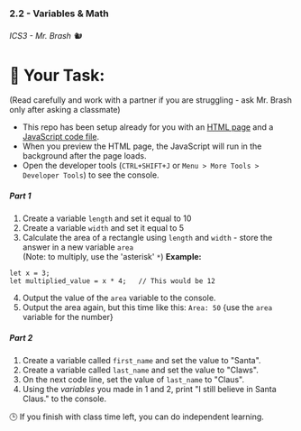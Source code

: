### 2.2 - Variables & Math
###### ICS3 - Mr. Brash 🐿️

# 📝 Your Task:
(Read carefully and work with a partner if you are struggling - ask Mr. Brash only after asking a classmate)

- This repo has been setup already for you with an [HTML page](./index.html) and a [JavaScript code file](./main.js).
- When you preview the HTML page, the JavaScript will run in the background after the page loads.
- Open the developer tools (`CTRL+SHIFT+J` or `Menu > More Tools > Developer Tools`) to see the console.

##### Part 1
1. Create a variable `length` and set it equal to 10
2. Create a variable `width` and set it equal to 5
3. Calculate the area of a rectangle using `length` and `width` - store the answer in a new variable `area`
<br>(Note: to multiply, use the 'asterisk' `*`) **Example:**
```JS
let x = 3;
let multiplied_value = x * 4;   // This would be 12
```
4. Output the value of the `area` variable to the console.
5. Output the area again, but this time like this: `Area: 50`  {use the `area` variable for the number}

##### Part 2
1. Create a variable called `first_name` and set the value to "Santa".
2. Create a variable called `last_name` and set the value to "Claws".
3. On the next code line, set the value of `last_name` to "Claus".
4. Using the _variables_ you made in 1 and 2, print "I still believe in Santa Claus." to the console.

🕒 If you finish with class time left, you can do independent learning.
